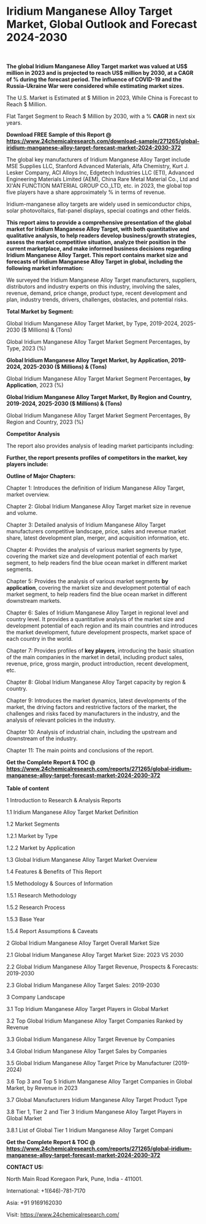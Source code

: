 <h1>Iridium Manganese Alloy Target Market, Global Outlook and Forecast 2024-2030</h1><br/><p><strong>The global Iridium Manganese Alloy Target market was valued at US$ million in 2023 and is projected to reach US$ million by 2030, at a <strong>CAGR</strong> of % during the forecast period. The influence of COVID-19 and the Russia-Ukraine War were considered while estimating market sizes.</strong></p><p>The U.S. Market is Estimated at $ Million in 2023, While China is Forecast to Reach $ Million.</p><p>Flat Target Segment to Reach $ Million by 2030, with a % <strong>CAGR</strong> in next six years.</p><div><b>Download FREE Sample of this Report @ <a href="https://www.24chemicalresearch.com/download-sample/271265/global-iridium-manganese-alloy-target-forecast-market-2024-2030-372">https://www.24chemicalresearch.com/download-sample/271265/global-iridium-manganese-alloy-target-forecast-market-2024-2030-372</a></b></div><p>The global key manufacturers of Iridium Manganese Alloy Target include MSE Supplies LLC, Stanford Advanced Materials, Alfa Chemistry, Kurt J. Lesker Company, ACI Alloys Inc, Edgetech Industries LLC (ETI), Advanced Engineering Materials Limited (AEM), China Rare Metal Material Co., Ltd and XI'AN FUNCTION MATERIAL GROUP CO.,LTD, etc. in 2023, the global top five players have a share approximately % in terms of revenue.</p><p>Iridium-manganese alloy targets are widely used in semiconductor chips, solar photovoltaics, flat-panel displays, special coatings and other fields.</p><p><strong>This report aims to provide a comprehensive presentation of the global market for Iridium Manganese Alloy Target, with both quantitative and qualitative analysis, to help readers develop business/growth strategies, assess the market competitive situation, analyze their position in the current marketplace, and make informed business decisions regarding Iridium Manganese Alloy Target. This report contains market size and forecasts of Iridium Manganese Alloy Target in global, including the following market information:</strong></p><p>We surveyed the Iridium Manganese Alloy Target manufacturers, suppliers, distributors and industry experts on this industry, involving the sales, revenue, demand, price change, product type, recent development and plan, industry trends, drivers, challenges, obstacles, and potential risks.</p><p><strong>Total Market by Segment:</strong></p><p>Global Iridium Manganese Alloy Target Market, by Type, 2019-2024, 2025-2030 ($ Millions) & (Tons)</p><p>Global Iridium Manganese Alloy Target Market Segment Percentages, by Type, 2023 (%)</p><p><strong>Global Iridium Manganese Alloy Target Market, <strong>by Application</strong>, 2019-2024, 2025-2030 ($ Millions) & (Tons)</strong></p><p>Global Iridium Manganese Alloy Target Market Segment Percentages, <strong>by Application</strong>, 2023 (%)</p><p><strong>Global Iridium Manganese Alloy Target Market, By Region and Country, 2019-2024, 2025-2030 ($ Millions) & (Tons)</strong></p><p>Global Iridium Manganese Alloy Target Market Segment Percentages, By Region and Country, 2023 (%)</p><p><strong>Competitor Analysis</strong></p><p>The report also provides analysis of leading market participants including:</p><p><strong>Further, the report presents profiles of competitors in the market, <strong>key players</strong> include:</strong></p><p><strong>Outline of Major Chapters:</strong></p><p>Chapter 1: Introduces the definition of Iridium Manganese Alloy Target, market overview.</p><p>Chapter 2: Global Iridium Manganese Alloy Target market size in revenue and volume.</p><p>Chapter 3: Detailed analysis of Iridium Manganese Alloy Target manufacturers competitive landscape, price, sales and revenue market share, latest development plan, merger, and acquisition information, etc.</p><p>Chapter 4: Provides the analysis of various market segments by type, covering the market size and development potential of each market segment, to help readers find the blue ocean market in different market segments.</p><p>Chapter 5: Provides the analysis of various market segments <strong>by application</strong>, covering the market size and development potential of each market segment, to help readers find the blue ocean market in different downstream markets.</p><p>Chapter 6: Sales of Iridium Manganese Alloy Target in regional level and country level. It provides a quantitative analysis of the market size and development potential of each region and its main countries and introduces the market development, future development prospects, market space of each country in the world.</p><p>Chapter 7: Provides profiles of <strong>key players</strong>, introducing the basic situation of the main companies in the market in detail, including product sales, revenue, price, gross margin, product introduction, recent development, etc.</p><p>Chapter 8: Global Iridium Manganese Alloy Target capacity by region & country.</p><p>Chapter 9: Introduces the market dynamics, latest developments of the market, the driving factors and restrictive factors of the market, the challenges and risks faced by manufacturers in the industry, and the analysis of relevant policies in the industry.</p><p>Chapter 10: Analysis of industrial chain, including the upstream and downstream of the industry.</p><p>Chapter 11: The main points and conclusions of the report.</p><div><b>Get the Complete Report & TOC @ <a href="https://www.24chemicalresearch.com/reports/271265/global-iridium-manganese-alloy-target-forecast-market-2024-2030-372">https://www.24chemicalresearch.com/reports/271265/global-iridium-manganese-alloy-target-forecast-market-2024-2030-372</a></b></div><br><b>Table of content</b><p>1 Introduction to Research & Analysis Reports<br />
 
  1.1 Iridium Manganese Alloy Target Market Definition<br />
 
  1.2 Market Segments<br />
 
  1.2.1 Market by Type<br />
 
  1.2.2 Market by Application<br />
 
  1.3 Global Iridium Manganese Alloy Target Market Overview<br />
 
  1.4 Features & Benefits of This Report<br />
 
  1.5 Methodology & Sources of Information<br />
 
  1.5.1 Research Methodology<br />
 
  1.5.2 Research Process<br />
 
  1.5.3 Base Year<br />
 
  1.5.4 Report Assumptions & Caveats<br />
 
 2 Global Iridium Manganese Alloy Target Overall Market Size<br />
 
  2.1 Global Iridium Manganese Alloy Target Market Size: 2023 VS 2030<br />
 
  2.2 Global Iridium Manganese Alloy Target Revenue, Prospects & Forecasts: 2019-2030<br />
 
  2.3 Global Iridium Manganese Alloy Target Sales: 2019-2030<br />
 
 3 Company Landscape<br />
 
  3.1 Top Iridium Manganese Alloy Target Players in Global Market<br />
 
  3.2 Top Global Iridium Manganese Alloy Target Companies Ranked by Revenue<br />
 
  3.3 Global Iridium Manganese Alloy Target Revenue by Companies<br />
 
  3.4 Global Iridium Manganese Alloy Target Sales by Companies<br />
 
  3.5 Global Iridium Manganese Alloy Target Price by Manufacturer (2019-2024)<br />
 
  3.6 Top 3 and Top 5 Iridium Manganese Alloy Target Companies in Global Market, by Revenue in 2023<br />
 
  3.7 Global Manufacturers Iridium Manganese Alloy Target Product Type<br />
 
  3.8 Tier 1, Tier 2 and Tier 3 Iridium Manganese Alloy Target Players in Global Market<br />
 
  3.8.1 List of Global Tier 1 Iridium Manganese Alloy Target Compani<br><div><b>Get the Complete Report & TOC @ <a href="https://www.24chemicalresearch.com/reports/271265/global-iridium-manganese-alloy-target-forecast-market-2024-2030-372">https://www.24chemicalresearch.com/reports/271265/global-iridium-manganese-alloy-target-forecast-market-2024-2030-372</a></b></div></p>
 
 <b>CONTACT US:</b><br>
 
 North Main Road Koregaon Park, Pune, India - 411001.<br/>
 
 International: +1(646)-781-7170<br/>
 
 Asia: +91 9169162030<br/>
 
 Visit: <a href="https://www.24chemicalresearch.com/">https://www.24chemicalresearch.com/</a>
 
 <br>